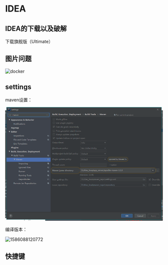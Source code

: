 # IDEA

## IDEA的下载以及破解

下载旗舰版（Ultimate）



## 图片问题

![docker](https://www.funtl.com/assets1/Lusifer_20190113133947.png)

## settings

maven设置：

![1586088305805](./idea.assets/1586088305805.png)



编译版本：

![1586088120772](D:\Alex_Java\vuepress\wykdVuePress\docs\developTools\img\1586088120772.png)



## 快捷键



